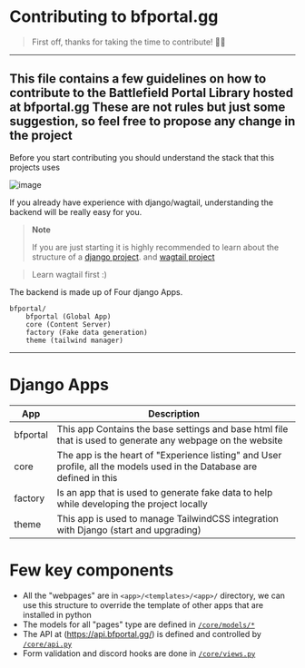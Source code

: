# Contributing to bfportal.gg
> First off, thanks for taking the time to contribute! 🎉🎉

---
This file contains a few guidelines on how to contribute to the Battlefield Portal Library hosted at bfportal.gg
These are not rules but just some suggestion, so feel free to propose any change in the project
---

Before you start contributing you should understand the stack that this projects uses

![image](https://i.imgur.com/INghzbZ.png)

If you already have experience with django/wagtail, understanding the backend will be really easy for you. 
> **Note**  
> 
> If you are just starting it is highly recommended to learn about the structure of a [django project](https://docs.djangoproject.com/en/4.1/intro/tutorial01/). and [wagtail project](https://docs.wagtail.org/en/stable/getting_started/tutorial.html)

> Learn wagtail first :)

The backend is made up of Four django Apps.

```
bfportal/
    bfportal (Global App)
    core (Content Server)
    factory (Fake data generation)
    theme (tailwind manager)
```
---
# Django Apps
|App|Description|
|----|----|
|bfportal|This app Contains the base settings and base html file that is used to generate any webpage on the website|
|core| The app is the heart of "Experience listing" and User profile, all the models used in the Database are defined in this|
|factory|Is an app that is used to generate fake data to help while developing the project locally|
|theme|This app is used to manage TailwindCSS integration with Django (start and upgrading)|

# Few key components
- All the "webpages" are in `<app>/<templates>/<app>/` directory, we can use this structure to override the template of other apps that are installed in python
- The models for all "pages" type are defined in [`/core/models/*`](/bfportal/core/models)
- The API at (https://api.bfportal.gg/) is defined and controlled by [`/core/api.py`](/bfportal/core/api.py)
- Form validation and discord hooks are done in [`/core/views.py`](/bfportal/core/views.py)
